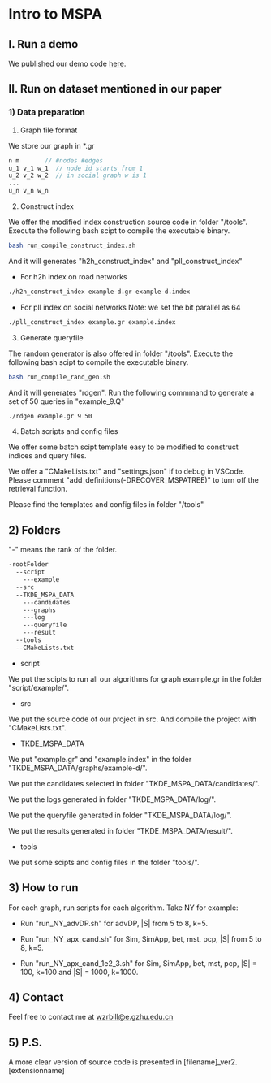 # Intro to MSPA
## I. Run a demo
We published our demo code [here](https://codeocean.com/capsule/8326543/tree).
## II. Run on dataset mentioned in our paper
### 1) Data preparation
1. Graph file format
   
We store our graph in *.gr
```c++
n m       // #nodes #edges
u_1 v_1 w_1  // node id starts from 1 
u_2 v_2 w_2  // in social graph w is 1
...
u_n v_n w_n
``` 

2. Construct index
   
We offer the modified index construction source code in folder "/tools".
Execute the following bash scipt to compile the executable binary. 
```bash
bash run_compile_construct_index.sh
```
And it will generates "h2h_construct_index" and "pll_construct_index"
* For h2h index on road networks
```bash
./h2h_construct_index example-d.gr example-d.index
```
* For pll index on social networks
Note: we set the bit parallel as 64
```bash
./pll_construct_index example.gr example.index
```

3. Generate queryfile
   
The random generator is also offered in folder "/tools".
Execute the following bash scipt to compile the executable binary. 
```bash
bash run_compile_rand_gen.sh
```
And it will generates "rdgen".
Run the following commmand to generate a set of 50 queries in "example_9.Q"
```bash
./rdgen example.gr 9 50
```

4. Batch scripts and config files
   
We offer some batch scipt template easy to be modified to construct indices and query files.

We offer a "CMakeLists.txt" and "settings.json" if to debug in VSCode. Please comment "add_definitions(-DRECOVER_MSPATREE)" to turn off the retrieval function.

Please find the templates and config files in folder "/tools"


## 2) Folders
"-" means the rank of the folder.
```bash
-rootFolder
  --script
    ---example
  --src
  --TKDE_MSPA_DATA
    ---candidates
    ---graphs
    ---log
    ---queryfile
    ---result
  --tools
  --CMakeLists.txt
```
* script
  
We put the scipts to run all our algorithms for graph example.gr in the folder "script/example/".

* src
  
We put the source code of our project in src. And compile the project with "CMakeLists.txt".

* TKDE_MSPA_DATA
  
We put "example.gr" and "example.index" in the folder "TKDE_MSPA_DATA/graphs/example-d/".

We put the candidates selected in folder "TKDE_MSPA_DATA/candidates/".

We put the logs generated in folder "TKDE_MSPA_DATA/log/".

We put the queryfile generated in folder "TKDE_MSPA_DATA/log/".

We put the results generated in folder "TKDE_MSPA_DATA/result/".

* tools
  
We put some scipts and config files in the folder "tools/".

## 3) How to run

For each graph, run scripts for each algorithm.
Take NY for example:
* Run "run_NY_advDP.sh" for advDP, |S| from 5 to 8, k=5.
  
* Run "run_NY_apx_cand.sh" for Sim, SimApp, bet, mst, pcp, |S| from 5 to 8, k=5.
  
* Run "run_NY_apx_cand_1e2_3.sh" for Sim, SimApp, bet, mst, pcp, |S| = 100, k=100 and |S| = 1000, k=1000.
  

## 4) Contact

Feel free to contact me at [wzrbill@e.gzhu.edu.cn](mailto:wzrbill@e.gzhu.edu.cn)

## 5) P.S.

A more clear version of source code is presented in [filename]_ver2.[extensionname]

